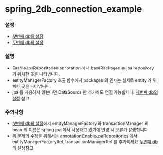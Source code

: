 # spring_2db_connection_example

### 설정
- [첫번째 db의 설정](https://github.com/rudty/spring_2db_connection_example/blob/master/src/main/java/org/rudty/dbconnection/config/DatabaseConfig1.java)
- [두번째 db의 설정](https://github.com/rudty/spring_2db_connection_example/blob/master/src/main/java/org/rudty/dbconnection/config/DatabaseConfig2.java)

### 설명 
- EnableJpaRepositories annotation 에서 basePackages 는 jpa repository 가 위치한 곳을 나타냅니다.
- entityManagerFactory 호출 함수에서 packages 의 인자는 실제로 entity 가 위치한 곳을 나타냅니다.
- jpa 를 사용하지 않는다면 DataSource 만 추가해도 연결 가능합니다. [세번째 db의 설정](https://github.com/rudty/spring_2db_connection_example/blob/master/src/main/java/org/rudty/dbconnection/config/DatabaseConfig3.java) 참고


### 주의사항
- [첫번째 db의 설정](https://github.com/rudty/spring_2db_connection_example/blob/master/src/main/java/org/rudty/dbconnection/config/DatabaseConfig1.java)에서 entityManagerFactory 와 transactionManager 의 bean 의 이름은 spring jpa 에서 사용하고 있기에 변경 시 오류가 발생합니다
- 위 문제의 수정을 위해서는 annotation EnableJpaRepositories 에서 entityManagerFactoryRef, transactionManagerRef 를 추가하세요 [두번째 db의 설정](https://github.com/rudty/spring_2db_connection_example/blob/master/src/main/java/org/rudty/dbconnection/config/DatabaseConfig2.java)참고

